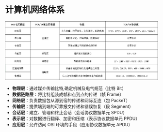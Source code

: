 # 计算机网络体系

![计算机网络体系](../images/8/97cc98b9-6b66-4214-9b0d-76ac247adec0.jpg)

* **物理层**：通过媒介传输比特,确定机械及电气规范（比特 Bit）
* **数据链路层**：将比特组装成帧和点到点的传递（帧 Frame）
* **网络层**：负责数据包从源到宿的传递和网际互连（包 PackeT）
* **传输层**：提供端到端的可靠报文传递和错误恢复（段 Segment）
* **会话层**：建立、管理和终止会话（会话协议数据单元 SPDU）
* **表示层**：对数据进行翻译、加密和压缩（表示协议数据单元 PPDU）
* **应用层**：允许访问 OSI 环境的手段（应用协议数据单元 APDU）